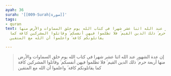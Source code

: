 ```yaml
---
ayah: 36
surah: '[[009-Surah|سورة]]'
tags:
- quran
text: إن عدة الشهور عند الله اثنا عشر شهرا في كتاب الله يوم خلق السماوات والأرض منها
  أربعة حرم ۚ ذلك الدين القيم ۚ فلا تظلموا فيهن أنفسكم ۚ وقاتلوا المشركين كافة كما
  يقاتلونكم كافة ۚ واعلموا أن الله مع المتقين

---
```

> إن عدة الشهور عند الله اثنا عشر شهرا في كتاب الله يوم خلق السماوات والأرض منها أربعة حرم ۚ ذلك الدين القيم ۚ فلا تظلموا فيهن أنفسكم ۚ وقاتلوا المشركين كافة كما يقاتلونكم كافة ۚ واعلموا أن الله مع المتقين
